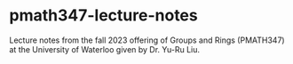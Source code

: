 # pmath347-lecture-notes
Lecture notes from the fall 2023 offering of Groups and Rings (PMATH347) at the University of Waterloo given by Dr. Yu-Ru Liu.
